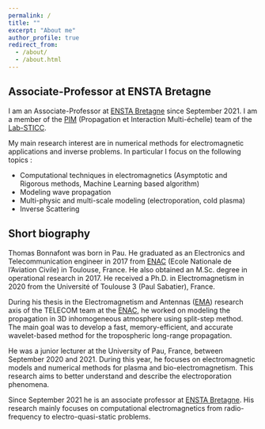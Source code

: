 ```yaml
---
permalink: /
title: ""
excerpt: "About me"
author_profile: true
redirect_from: 
  - /about/
  - /about.html
---
```


<h2><B>Associate-Professor at ENSTA Bretagne</B></h2>

I am an Associate-Professor at <a href="https://www.ensta-bretagne.fr/fr">ENSTA Bretagne</a> since September 2021. I am a member of the <a href="https://labsticc.fr/fr/equipes/pim">PIM</a> (Propagation et Interaction Multi-échelle) team of the <a href="https://labsticc.fr/fr">Lab-STICC</a>.

My main research interest are in numerical methods for electromagnetic applications and inverse problems. In particular I focus on the following topics :
<ul>
  <li>Computational techniques in electromagnetics (Asymptotic and Rigorous methods, Machine Learning based algorithm)</li>
  <li>Modeling wave propagation</li>
  <li>Multi-physic and multi-scale modeling (electroporation, cold plasma)</li>
  <li>Inverse Scattering</li>
</ul>

<h2><B>Short biography</B></h2>
Thomas Bonnafont was born in Pau. He graduated as an Electronics and Telecommunication engineer in 2017 from <a href="https://www.enac.fr/fr">ENAC</a> (Ecole Nationale de l’Aviation Civile) in Toulouse, France. He also obtained an M.Sc. degree in operational research in 2017. He received a Ph.D. in Electromagnetism in 2020 from the Université of Toulouse 3 (Paul Sabatier), France.

During his thesis in the Electromagnetism and Antennas (<a href="https://ema.recherche.enac.fr/">EMA</a>) research axis of the TELECOM team at the <a href="https://www.enac.fr/fr">ENAC</a>, he worked on modeling the propagation in 3D inhomogeneous atmosphere using split-step method. The main goal was to develop a fast, memory-efficient, and accurate wavelet-based method for the tropospheric long-range propagation.

He was a junior lecturer at the University of Pau, France, between September 2020 and 2021. During this year, he focuses on electromagnetic models and numerical methods for plasma and bio-electromagnetism. This research aims to better understand and describe the electroporation phenomena.

Since September 2021 he is an associate professor at <a href="https://www.ensta-bretagne.fr/fr">ENSTA Bretagne</a>. His research mainly focuses on computational electromagnetics from radio-frequency to electro-quasi-static problems.
